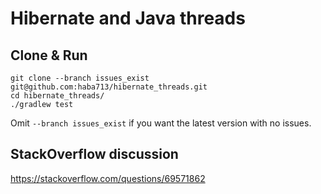 # Hibernate and Java threads

## Clone & Run

```
git clone --branch issues_exist git@github.com:haba713/hibernate_threads.git
cd hibernate_threads/
./gradlew test
```

Omit `--branch issues_exist` if you want the latest version with no issues.

## StackOverflow discussion

https://stackoverflow.com/questions/69571862
